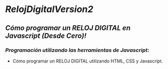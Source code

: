 # **_RelojDigitalVersion2_**

## **_Cómo programar un RELOJ DIGITAL en Javascript (Desde Cero)!_**

### **_Programación utilizando las herramientas de Javascript:_**

- Cómo programar un RELOJ DIGITAL utilizando HTML, CSS y Javascript. 
